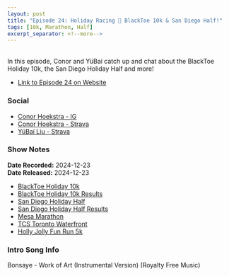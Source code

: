```yaml
---
layout: post
title: "Episode 24: Holiday Racing 🎄 BlackToe 10k & San Diego Half!"
tags: [10k, Marathon, Half]
excerpt_separator: <!--more-->
---
```


<div id="buzzsprout-player-16332940"></div><script src="https://www.buzzsprout.com/2138032/episodes/16332940-episode-24-holiday-racing-blacktoe-10k-san-diego-half.js?container_id=buzzsprout-player-16332940&player=small" type="text/javascript" charset="utf-8"></script>


<br>In this episode, Conor and YüBaí catch up and chat about the BlackToe Holiday 10k, the San Diego Holiday Half and more!

<!--more-->

* [Link to Episode 24 on Website](https://r4podcast.com/2024/12/23/Episode-24.html)

### Social
 
* [Conor Hoekstra - IG](https://www.instagram.com/conorhoekstra/)
* [Conor Hoekstra - Strava](https://www.strava.com/athletes/59373430)
* [YüBaí Liu - Strava](https://www.strava.com/athletes/102365031)

### Show Notes
 
**Date Recorded:** 2024-12-23 <br>
**Date Released:** 2024-12-23

* [BlackToe Holiday 10k](https://www.blacktoerunning.com/pages/blacktoe-holiday-10k?srsltid=AfmBOoqLeKlKgcnmVzzVemmAyACZSPtWipvAYVIlmWV7pYXuZjbATMrN)
* [BlackToe Holiday 10k Results](https://results.raceroster.com/v2/en-CA/results/3p23fyvd7yqz5eas/results?subEvent=220082&page=1)
* [San Diego Holiday Half](https://www.sandiegoholidayhalf.com/)
* [San Diego Holiday Half Results](https://results.chronotrack.com/event/results/event/event-77957)
* [Mesa Marathon](https://mesamarathon.com/)
* [TCS Toronto Waterfront](https://www.torontowaterfrontmarathon.com/)
* [Holly Jolly Fun Run 5k](https://thesantaclausparade.com/holly-jolly-fun-run/)

### Intro Song Info
 
Bonsaye - Work of Art (Instrumental Version) (Royalty Free Music)

